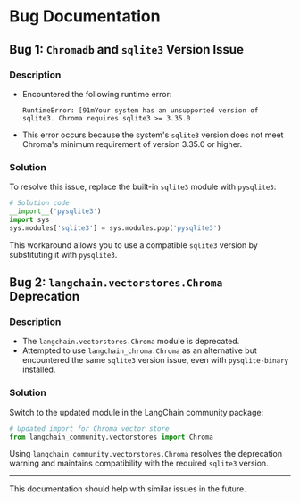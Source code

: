 # Bug Documentation

## Bug 1: `Chromadb` and `sqlite3` Version Issue

### Description
- Encountered the following runtime error:
  ```
  RuntimeError: [91mYour system has an unsupported version of sqlite3. Chroma requires sqlite3 >= 3.35.0
  ```
- This error occurs because the system's `sqlite3` version does not meet Chroma's minimum requirement of version 3.35.0 or higher.

### Solution
To resolve this issue, replace the built-in `sqlite3` module with `pysqlite3`:

```python
# Solution code
__import__('pysqlite3')
import sys
sys.modules['sqlite3'] = sys.modules.pop('pysqlite3')
```

This workaround allows you to use a compatible `sqlite3` version by substituting it with `pysqlite3`.


## Bug 2: `langchain.vectorstores.Chroma` Deprecation

### Description
- The `langchain.vectorstores.Chroma` module is deprecated.
- Attempted to use `langchain_chroma.Chroma` as an alternative but encountered the same `sqlite3` version issue, even with `pysqlite-binary` installed.

### Solution
Switch to the updated module in the LangChain community package:

```python
# Updated import for Chroma vector store
from langchain_community.vectorstores import Chroma
```

Using `langchain_community.vectorstores.Chroma` resolves the deprecation warning and maintains compatibility with the required `sqlite3` version.

---

This documentation should help with similar issues in the future.
